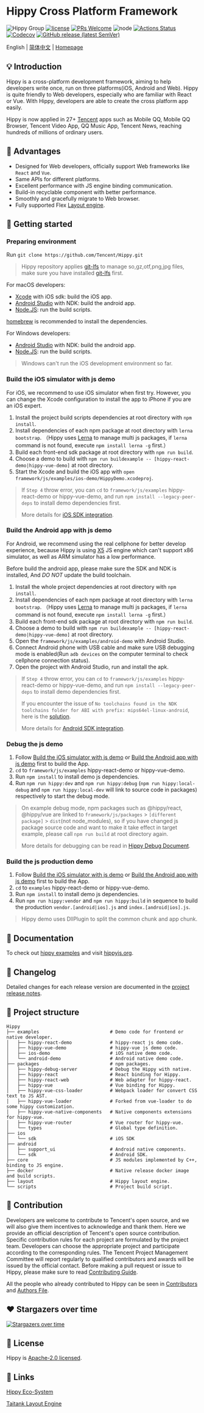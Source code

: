 # Hippy Cross Platform Framework

![Hippy Group](https://img.shields.io/badge/group-Hippy-blue.svg) [![license](https://img.shields.io/badge/license-Apache%202-blue)](https://github.com/Tencent/Hippy/blob/master/LICENSE) [![PRs Welcome](https://img.shields.io/badge/PRs-welcome-brightgreen.svg)](https://github.com/Tencent/Hippy/pulls) ![node](https://img.shields.io/badge/node-%3E%3D10.0.0-green.svg) [![Actions Status](https://github.com/Tencent/Hippy/workflows/build/badge.svg?branch=master)](https://github.com/Tencent/Hippy/actions) [![Codecov](https://img.shields.io/codecov/c/github/Tencent/Hippy)](https://codecov.io/gh/Tencent/Hippy) [![GitHub release (latest SemVer)](https://img.shields.io/github/v/release/Tencent/Hippy)](https://github.com/Tencent/Hippy/releases)

English | [简体中文](./README.zh_CN.md) | [Homepage](//tencent.github.io/Hippy/)

## 💡 Introduction

Hippy is a cross-platform development framework, aiming to help developers write once, run on three platforms(iOS, Android and Web). Hippy is quite friendly to Web developers, especially who are familiar with React or Vue. With Hippy, developers are able to create the cross platform app easily.

Hippy is now applied in 27+ [Tencent](http://www.tencent.com/) apps such as Mobile QQ, Mobile QQ Browser, Tencent Video App, QQ Music App, Tencent News, reaching hundreds of millions of ordinary users.

## 💯 Advantages

* Designed for Web developers, officially support Web frameworks like `React` and `Vue`.
* Same APIs for different platforms.
* Excellent performance with JS engine binding communication.
* Build-in recyclable component with better performance.
* Smoothly and gracefully migrate to Web browser.
* Fully supported Flex [Layout engine](./layout).

## 🔨 Getting started

### Preparing environment

Run `git clone https://github.com/Tencent/Hippy.git`

> Hippy repository applies [git-lfs](https://git-lfs.github.com/) to manage so,gz,otf,png,jpg files, make sure you have installed [git-lfs](https://git-lfs.github.com/) first.


For macOS developers:

* [Xcode](https://developer.apple.com/xcode/) with iOS sdk: build the iOS app.
* [Android Studio](https://developer.android.com/studio) with NDK: build the android app.
* [Node.JS](https://nodejs.org/en/): run the build scripts.

[homebrew](https://brew.sh/) is recommended to install the dependencies.

For Windows developers:

* [Android Studio](https://developer.android.com/studio) with NDK: build the android app.
* [Node.JS](https://nodejs.org/en/): run the build scripts.

> Windows can't run the iOS development environment so far.

### Build the iOS simulator with js demo

For iOS, we recommend to use iOS simulator when first try. However, you can change the Xcode configuration to install the app to iPhone if you are an iOS expert.

1. Install the project build scripts dependencies at root directory with `npm install`.
2. Install dependencies of each npm package at root directory with `lerna bootstrap`.
   （Hippy uses [Lerna](https://lerna.js.org/) to manage multi js packages, if `lerna` command is not found, execute `npm install lerna -g` first.）
3. Build each front-end sdk package at root directory with `npm run build`.
4. Choose a demo to build with `npm run buildexample -- [hippy-react-demo|hippy-vue-demo]` at root directory.
5. Start the Xcode and build the iOS app with `open framework/js/examples/ios-demo/HippyDemo.xcodeproj`.

> If `Step 4` throw error, you can `cd` to `framework/js/examples` hippy-react-demo or hippy-vue-demo, and run `npm install --legacy-peer-deps` to install demo dependencies first.
>
> More details for [iOS SDK integration](https://hippyjs.org/#/ios/integration?id=ios-%e9%9b%86%e6%88%90).

### Build the Android app with js demo

For Android, we recommend using the real cellphone for better develop experience, because Hippy is using [X5](https://x5.tencent.com/) JS engine which can't support x86 simulator, as well as ARM simulator has a low performance.

Before build the android app, please make sure the SDK and NDK is installed, And *DO NOT* update the build toolchain.

1. Install the whole project dependencies at root directory with `npm install`.
2. Install dependencies of each npm package at root directory with `lerna bootstrap`.
   （Hippy uses [Lerna](https://lerna.js.org/) to manage multi js packages, if `lerna` command is not found, execute `npm install lerna -g` first.）
3. Build each front-end sdk package at root directory with `npm run build`.
4. Choose a demo to build with `npm run buildexample -- [hippy-react-demo|hippy-vue-demo]` at root directory.
5. Open the `framework/js/examples/android-demo` with Android Studio.
6. Connect Android phone with USB cable and make sure USB debugging mode is enabled(Run `adb devices` on the computer terminal to check cellphone connection status).
7. Open the project with Android Studio, run and install the apk.

> If `Step 4` throw error, you can `cd` to `framework/js/examples` hippy-react-demo or hippy-vue-demo, and run `npm install --legacy-peer-deps` to install demo dependencies first.
>
> If you encounter the issue of `No toolchains found in the NDK toolchains folder for ABI with prefix: mips64el-linux-android`, here is the [solution](https://github.com/google/filament/issues/15#issuecomment-415423557).
>
> More details for [Android SDK integration](https://hippyjs.org/#/android/integration?id=android-%e9%9b%86%e6%88%90).

### Debug the js demo

1. Follow [Build the iOS simulator with js demo](https://github.com/Tencent/Hippy#build-the-ios-simulator-with-js-demo) or [Build the Android app with js demo](https://github.com/Tencent/Hippy#build-the-android-app-with-js-demo) first to build the App.
2. `cd` to `framework/js/examples` hippy-react-demo or hippy-vue-demo.
3. Run `npm install` to install demo js dependencies.
4. Run `npm run hippy:dev` and `npm run hippy:debug` (`npm run hippy:local-debug` and `npm run hippy:local-dev` will link to source code in packages) respectively to start the debug mode.

> On example debug mode, npm packages such as @hippy/react, @hippy/vue are linked to `framework/js/packages` > `[different package]` > `dist`(not node_modules), so if you have changed js package source code and want to make it take effect in target example, please call `npm run build` at root directory again.
>
> More details for debugging can be read in [Hippy Debug Document](https://hippyjs.org/#/guide/debug).

### Build the js production demo

1. Follow [Build the iOS simulator with js demo](https://github.com/Tencent/Hippy#build-the-ios-simulator-with-js-demo) or [Build the Android app with js demo](https://github.com/Tencent/Hippy#build-the-android-app-with-js-demo) first to build the App.
2. `cd` to `examples` hippy-react-demo or hippy-vue-demo.
3. Run `npm install` to install demo js dependencies.
4. Run `npm run hippy:vendor` and `npm run hippy:build` in sequence to build the production `vendor.[android|ios].js` and `index.[android|ios].js`.

> Hippy demo uses DllPlugin to split the common chunk and app chunk.

## 📁 Documentation

To check out [hippy examples](https://github.com/Tencent/Hippy/tree/master/examples) and visit [hippyjs.org](https://hippyjs.org).

## 📅 Changelog

Detailed changes for each release version are documented in the [project release notes](https://github.com/Tencent/Hippy/releases).

## 🧱 Project structure

```text
Hippy
├── examples                          # Demo code for frontend or native developer.
│   ├── hippy-react-demo              # hippy-react js demo code.
│   ├── hippy-vue-demo                # hippy-vue js demo code.
│   ├── ios-demo                      # iOS native demo code.
│   └── android-demo                  # Android native demo code.
├── packages                          # npm packages.
│   ├── hippy-debug-server            # Debug the Hippy with native.
│   ├── hippy-react                   # React binding for Hippy.
│   ├── hippy-react-web               # Web adapter for hippy-react.
│   ├── hippy-vue                     # Vue binding for Hippy.
│   ├── hippy-vue-css-loader          # Webpack loader for convert CSS text to JS AST.
│   ├── hippy-vue-loader              # Forked from vue-loader to do some hippy customization.
│   ├── hippy-vue-native-components   # Native components extensions for hippy-vue.
│   ├── hippy-vue-router              # Vue router for hippy-vue.
│   └── types                         # Global type definition.
├── ios
│   └── sdk                           # iOS SDK
├── android
│   ├── support_ui                    # Android native components.
│   └── sdk                           # Android SDK.
├── core                              # JS modules implemented by C++, binding to JS engine.
├── docker                            # Native release docker image and build scripts.
├── layout                            # Hippy layout engine.
└── scripts                           # Project build script.
```

## 🤝 Contribution

Developers are welcome to contribute to Tencent's open source, and we will also give them incentives to acknowledge and thank them. Here we provide an official description of Tencent's open source contribution. Specific contribution rules for each project are formulated by the project team. Developers can choose the appropriate project and participate according to the corresponding rules. The Tencent Project Management Committee will report regularly to qualified contributors and awards will be issued by the official contact. Before making a pull request or issue to Hippy, please make sure to read [Contributing Guide](https://github.com/Tencent/Hippy/blob/master/.github/CONTRIBUTING.md).

All the people who already contributed to Hippy can be seen in [Contributors](https://github.com/Tencent/Hippy/graphs/contributors) and [Authors File](https://github.com/Tencent/Hippy/blob/master/AUTHORS).

## ❤️ Stargazers over time

[![Stargazers over time](https://starchart.cc/Tencent/Hippy.svg)](https://starchart.cc/Tencent/Hippy)

## 📄 License

Hippy is [Apache-2.0 licensed](./LICENSE).

## 🔗 Links

[Hippy Eco-System](https://github.com/hippy-contrib)

[Taitank Layout Engine](https://github.com/Tencent/Taitank)

